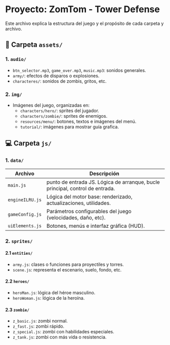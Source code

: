# Proyecto: ZomTom - Tower Defense
Este archivo explica la estructura del juego y el propósito de cada carpeta y archivo. 


## 🎨 Carpeta `assets/`

### 1. `audio/`
- `btn_selector.mp3`, `game_over.mp3`, `music.mp3`: sonidos generales.
- `army/`: efectos de disparos o explosiones.
- `characteres/`: sonidos de zombis, gritos, etc.

### 2. `img/`
- Imágenes del juego, organizadas en:
  - `characters/hero/`: sprites del jugador.
  - `characters/zombie/`: sprites de enemigos.
  - `resources/menu/`: botones, textos e imágenes del menú.
  - `tutorial/`: imágenes para mostrar guía grafica.



## 💻 Carpeta `js/`

### 1. `data/`
| Archivo              | Descripción                                                       |
|----------------------|-------------------------------------------------------------------|
| `main.js`            | punto de entrada JS. Lógica de arranque, bucle principal, control de entrada.
| `engineILRU.js`      | Lógica del motor base: renderizado, actualizaciones, utilidades. |
| `gameConfig.js`      | Parámetros configurables del juego (velocidades, daño, etc).     |
| `uiElements.js`      | Botones, menús e interfaz gráfica (HUD).                         |                                                                |     


### 2. `sprites/`
#### 2.1 `entities/`
- `army.js`: clases o funciones para proyectiles y torres.
- `scene.js`: representa el escenario, suelo, fondo, etc.

#### 2.2 `heroes/`
- `heroMan.js`: lógica del héroe masculino.
- `heroWoman.js`: lógica de la heroína.

#### 2.3 `zombie/`
- `z_basic.js`: zombi normal.
- `z_fast.js`: zombi rápido.
- `z_special.js`: zombi con habilidades especiales.
- `z_tank.js`: zombi con más vida o resistencia.